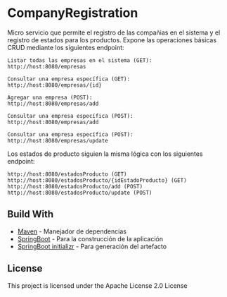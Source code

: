 # CompanyRegistration
 Micro servicio que permite el registro de las compañias en el sistema y el registro de estados para los productos. Expone las operaciones básicas CRUD mediante los siguientes endpoint:
 

 ```
 Listar todas las empresas en el sistema (GET):
 http://host:8080/empresas
 ```

 ```
 Consultar una empresa específica (GET):
 http://host:8080/empresas/{id}
 ```

 ```
 Agregar una empresa (POST):
 http://host:8080/empresas/add
 ```

 ```
 Consultar una empresa específica (POST):
 http://host:8080/empresas/add
 ```

 ```
 Consultar una empresa específica (POST):
 http://host:8080/empresas/update
 ```
 
 Los estados de producto siguien la misma lógica con los siguientes endpoint:
 
 ```
 http://host:8080/estadosProducto (GET)
 http://host:8080/estadosProducto/{idEstadoProducto} (GET)
 http://host:8080/estadosProducto/add (POST)
 http://host:8080/estadosProducto/update (POST)
 ```
 
 ## Build With

* [Maven](https://maven.apache.org/) - Manejador de dependencias
* [SpringBoot](https://spring.io/projects/spring-boot) - Para la construcción de la aplicación
* [SpringBoot initializr](https://start.spring.io/) - Para generación del artefacto

## License

This project is licensed under the Apache License 2.0 License
